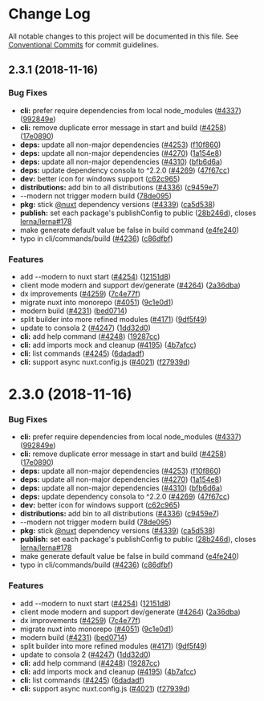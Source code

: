 # Change Log

All notable changes to this project will be documented in this file.
See [Conventional Commits](https://conventionalcommits.org) for commit guidelines.

## 2.3.1 (2018-11-16)


### Bug Fixes

* **cli:** prefer require dependencies from local node_modules ([#4337](https://github.com/nuxt/nuxt.js/issues/4337)) ([992849e](https://github.com/nuxt/nuxt.js/commit/992849e))
* **cli:** remove duplicate error message in start and build ([#4258](https://github.com/nuxt/nuxt.js/issues/4258)) ([17e0890](https://github.com/nuxt/nuxt.js/commit/17e0890))
* **deps:** update all non-major dependencies ([#4253](https://github.com/nuxt/nuxt.js/issues/4253)) ([f10f860](https://github.com/nuxt/nuxt.js/commit/f10f860))
* **deps:** update all non-major dependencies ([#4270](https://github.com/nuxt/nuxt.js/issues/4270)) ([1a154e8](https://github.com/nuxt/nuxt.js/commit/1a154e8))
* **deps:** update all non-major dependencies ([#4310](https://github.com/nuxt/nuxt.js/issues/4310)) ([bfb6d6a](https://github.com/nuxt/nuxt.js/commit/bfb6d6a))
* **deps:** update dependency consola to ^2.2.0 ([#4269](https://github.com/nuxt/nuxt.js/issues/4269)) ([47f67cc](https://github.com/nuxt/nuxt.js/commit/47f67cc))
* **dev:** better icon for windows support ([c62c965](https://github.com/nuxt/nuxt.js/commit/c62c965))
* **distributions:** add bin to all distributions ([#4336](https://github.com/nuxt/nuxt.js/issues/4336)) ([c9459e7](https://github.com/nuxt/nuxt.js/commit/c9459e7))
* --modern not trigger modern build ([78de095](https://github.com/nuxt/nuxt.js/commit/78de095))
* **pkg:** stick [@nuxt](https://github.com/nuxt) dependency versions ([#4339](https://github.com/nuxt/nuxt.js/issues/4339)) ([ca5d538](https://github.com/nuxt/nuxt.js/commit/ca5d538))
* **publish:** set each package's publishConfig to public ([28b246d](https://github.com/nuxt/nuxt.js/commit/28b246d)), closes [lerna/lerna#178](https://github.com/lerna/lerna/issues/178)
* make generate default value be false in build command ([e4fe240](https://github.com/nuxt/nuxt.js/commit/e4fe240))
* typo in cli/commands/build ([#4236](https://github.com/nuxt/nuxt.js/issues/4236)) ([c86dfbf](https://github.com/nuxt/nuxt.js/commit/c86dfbf))


### Features

* add --modern to nuxt start ([#4254](https://github.com/nuxt/nuxt.js/issues/4254)) ([12151d8](https://github.com/nuxt/nuxt.js/commit/12151d8))
* client mode modern and support dev/generate ([#4264](https://github.com/nuxt/nuxt.js/issues/4264)) ([2a36dba](https://github.com/nuxt/nuxt.js/commit/2a36dba))
* dx improvements ([#4259](https://github.com/nuxt/nuxt.js/issues/4259)) ([7c4e77f](https://github.com/nuxt/nuxt.js/commit/7c4e77f))
* migrate nuxt into monorepo ([#4051](https://github.com/nuxt/nuxt.js/issues/4051)) ([9c1e0d1](https://github.com/nuxt/nuxt.js/commit/9c1e0d1))
* modern build ([#4231](https://github.com/nuxt/nuxt.js/issues/4231)) ([bed0714](https://github.com/nuxt/nuxt.js/commit/bed0714))
* split builder into more refined modules ([#4171](https://github.com/nuxt/nuxt.js/issues/4171)) ([9df5f49](https://github.com/nuxt/nuxt.js/commit/9df5f49))
* update to consola 2 ([#4247](https://github.com/nuxt/nuxt.js/issues/4247)) ([1dd32d0](https://github.com/nuxt/nuxt.js/commit/1dd32d0))
* **cli:** add help command ([#4248](https://github.com/nuxt/nuxt.js/issues/4248)) ([19287cc](https://github.com/nuxt/nuxt.js/commit/19287cc))
* **cli:** add imports mock and cleanup ([#4195](https://github.com/nuxt/nuxt.js/issues/4195)) ([4b7afcc](https://github.com/nuxt/nuxt.js/commit/4b7afcc))
* **cli:** list commands ([#4245](https://github.com/nuxt/nuxt.js/issues/4245)) ([6dadadf](https://github.com/nuxt/nuxt.js/commit/6dadadf))
* **cli:** support async nuxt.config.js ([#4021](https://github.com/nuxt/nuxt.js/issues/4021)) ([f27939d](https://github.com/nuxt/nuxt.js/commit/f27939d))





# 2.3.0 (2018-11-16)


### Bug Fixes

* **cli:** prefer require dependencies from local node_modules ([#4337](https://github.com/nuxt/nuxt.js/issues/4337)) ([992849e](https://github.com/nuxt/nuxt.js/commit/992849e))
* **cli:** remove duplicate error message in start and build ([#4258](https://github.com/nuxt/nuxt.js/issues/4258)) ([17e0890](https://github.com/nuxt/nuxt.js/commit/17e0890))
* **deps:** update all non-major dependencies ([#4253](https://github.com/nuxt/nuxt.js/issues/4253)) ([f10f860](https://github.com/nuxt/nuxt.js/commit/f10f860))
* **deps:** update all non-major dependencies ([#4270](https://github.com/nuxt/nuxt.js/issues/4270)) ([1a154e8](https://github.com/nuxt/nuxt.js/commit/1a154e8))
* **deps:** update all non-major dependencies ([#4310](https://github.com/nuxt/nuxt.js/issues/4310)) ([bfb6d6a](https://github.com/nuxt/nuxt.js/commit/bfb6d6a))
* **deps:** update dependency consola to ^2.2.0 ([#4269](https://github.com/nuxt/nuxt.js/issues/4269)) ([47f67cc](https://github.com/nuxt/nuxt.js/commit/47f67cc))
* **dev:** better icon for windows support ([c62c965](https://github.com/nuxt/nuxt.js/commit/c62c965))
* **distributions:** add bin to all distributions ([#4336](https://github.com/nuxt/nuxt.js/issues/4336)) ([c9459e7](https://github.com/nuxt/nuxt.js/commit/c9459e7))
* --modern not trigger modern build ([78de095](https://github.com/nuxt/nuxt.js/commit/78de095))
* **pkg:** stick [@nuxt](https://github.com/nuxt) dependency versions ([#4339](https://github.com/nuxt/nuxt.js/issues/4339)) ([ca5d538](https://github.com/nuxt/nuxt.js/commit/ca5d538))
* **publish:** set each package's publishConfig to public ([28b246d](https://github.com/nuxt/nuxt.js/commit/28b246d)), closes [lerna/lerna#178](https://github.com/lerna/lerna/issues/178)
* make generate default value be false in build command ([e4fe240](https://github.com/nuxt/nuxt.js/commit/e4fe240))
* typo in cli/commands/build ([#4236](https://github.com/nuxt/nuxt.js/issues/4236)) ([c86dfbf](https://github.com/nuxt/nuxt.js/commit/c86dfbf))


### Features

* add --modern to nuxt start ([#4254](https://github.com/nuxt/nuxt.js/issues/4254)) ([12151d8](https://github.com/nuxt/nuxt.js/commit/12151d8))
* client mode modern and support dev/generate ([#4264](https://github.com/nuxt/nuxt.js/issues/4264)) ([2a36dba](https://github.com/nuxt/nuxt.js/commit/2a36dba))
* dx improvements ([#4259](https://github.com/nuxt/nuxt.js/issues/4259)) ([7c4e77f](https://github.com/nuxt/nuxt.js/commit/7c4e77f))
* migrate nuxt into monorepo ([#4051](https://github.com/nuxt/nuxt.js/issues/4051)) ([9c1e0d1](https://github.com/nuxt/nuxt.js/commit/9c1e0d1))
* modern build ([#4231](https://github.com/nuxt/nuxt.js/issues/4231)) ([bed0714](https://github.com/nuxt/nuxt.js/commit/bed0714))
* split builder into more refined modules ([#4171](https://github.com/nuxt/nuxt.js/issues/4171)) ([9df5f49](https://github.com/nuxt/nuxt.js/commit/9df5f49))
* update to consola 2 ([#4247](https://github.com/nuxt/nuxt.js/issues/4247)) ([1dd32d0](https://github.com/nuxt/nuxt.js/commit/1dd32d0))
* **cli:** add help command ([#4248](https://github.com/nuxt/nuxt.js/issues/4248)) ([19287cc](https://github.com/nuxt/nuxt.js/commit/19287cc))
* **cli:** add imports mock and cleanup ([#4195](https://github.com/nuxt/nuxt.js/issues/4195)) ([4b7afcc](https://github.com/nuxt/nuxt.js/commit/4b7afcc))
* **cli:** list commands ([#4245](https://github.com/nuxt/nuxt.js/issues/4245)) ([6dadadf](https://github.com/nuxt/nuxt.js/commit/6dadadf))
* **cli:** support async nuxt.config.js ([#4021](https://github.com/nuxt/nuxt.js/issues/4021)) ([f27939d](https://github.com/nuxt/nuxt.js/commit/f27939d))
